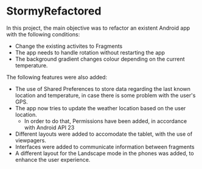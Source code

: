 # StormyRefactored

In this project, the main objective was to refactor an existent Android app with the following conditions:
* Change the existing activites to Fragments
* The app needs to handle rotation without restarting the app
* The background gradient changes colour depending on the current temperature.

The following features were also added:
* The use of Shared Preferences to store data regarding the last known location and temperature, in case there is some problem with the user's GPS.
* The app now tries to update the weather location based on the user location.
  * In order to do that, Permissions have been added, in accordance with Android API 23
* Different layouts were added to accomodate the tablet, with the use of viewpagers.
* Interfaces were added to communicate information between fragments
* A different layout for the Landscape mode in the phones was added, to enhance the user experience.
